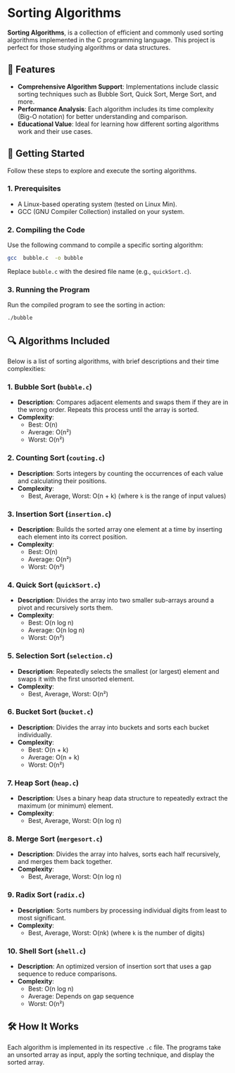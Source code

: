 
# Sorting Algorithms 

**Sorting Algorithms**, is a collection of efficient and commonly used sorting algorithms implemented in the C programming language. This project is perfect for those studying algorithms or data structures.

## 👾 Features

- **Comprehensive Algorithm Support**: Implementations include classic sorting techniques such as Bubble Sort, Quick Sort, Merge Sort, and more.
- **Performance Analysis**: Each algorithm includes its time complexity (Big-O notation) for better understanding and comparison.
- **Educational Value**: Ideal for learning how different sorting algorithms work and their use cases.

## 🚀 Getting Started

Follow these steps to explore and execute the sorting algorithms.

### 1. Prerequisites

- A Linux-based operating system (tested on Linux Min).
- GCC (GNU Compiler Collection) installed on your system.

### 2. Compiling the Code

Use the following command to compile a specific sorting algorithm:

```bash
gcc  bubble.c  -o bubble
```

Replace `bubble.c` with the desired file name (e.g., `quickSort.c`).

### 3. Running the Program

Run the compiled program to see the sorting in action:

```bash
./bubble
```

## 🔍 Algorithms Included

Below is a list of sorting algorithms, with brief descriptions and their time complexities:

### 1. Bubble Sort (`bubble.c`)
- **Description**: Compares adjacent elements and swaps them if they are in the wrong order. Repeats this process until the array is sorted.
- **Complexity**: 
  - Best: O(n)
  - Average: O(n²)
  - Worst: O(n²)

### 2. Counting Sort (`couting.c`)
- **Description**: Sorts integers by counting the occurrences of each value and calculating their positions.
- **Complexity**: 
  - Best, Average, Worst: O(n + k) (where `k` is the range of input values)

### 3. Insertion Sort (`insertion.c`)
- **Description**: Builds the sorted array one element at a time by inserting each element into its correct position.
- **Complexity**: 
  - Best: O(n)
  - Average: O(n²)
  - Worst: O(n²)

### 4. Quick Sort (`quickSort.c`)
- **Description**: Divides the array into two smaller sub-arrays around a pivot and recursively sorts them.
- **Complexity**: 
  - Best: O(n log n)
  - Average: O(n log n)
  - Worst: O(n²)

### 5. Selection Sort (`selection.c`)
- **Description**: Repeatedly selects the smallest (or largest) element and swaps it with the first unsorted element.
- **Complexity**: 
  - Best, Average, Worst: O(n²)

### 6. Bucket Sort (`bucket.c`)
- **Description**: Divides the array into buckets and sorts each bucket individually.
- **Complexity**: 
  - Best: O(n + k)
  - Average: O(n + k)
  - Worst: O(n²)

### 7. Heap Sort (`heap.c`)
- **Description**: Uses a binary heap data structure to repeatedly extract the maximum (or minimum) element.
- **Complexity**: 
  - Best, Average, Worst: O(n log n)

### 8. Merge Sort (`mergesort.c`)
- **Description**: Divides the array into halves, sorts each half recursively, and merges them back together.
- **Complexity**: 
  - Best, Average, Worst: O(n log n)

### 9. Radix Sort (`radix.c`)
- **Description**: Sorts numbers by processing individual digits from least to most significant.
- **Complexity**: 
  - Best, Average, Worst: O(nk) (where `k` is the number of digits)

### 10. Shell Sort (`shell.c`)
- **Description**: An optimized version of insertion sort that uses a gap sequence to reduce comparisons.
- **Complexity**: 
  - Best: O(n log n)
  - Average: Depends on gap sequence
  - Worst: O(n²)

## 🛠️ How It Works

Each algorithm is implemented in its respective `.c` file. The programs take an unsorted array as input, apply the sorting technique, and display the sorted array.

